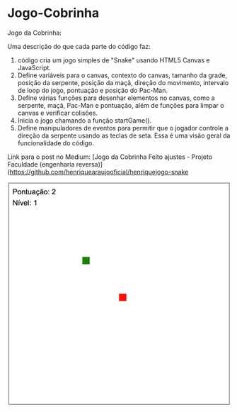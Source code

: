 # Jogo-Cobrinha

Jogo da Cobrinha:

Uma descrição do que cada parte do código faz:

1.	 código cria um jogo simples de "Snake" usando HTML5 Canvas e JavaScript.
2.	Define variáveis para o canvas, contexto do canvas, tamanho da grade, posição da serpente, posição da maçã, direção do movimento, intervalo de loop do jogo, pontuação e posição do Pac-Man.
3.	Define várias funções para desenhar elementos no canvas, como a serpente, maçã, Pac-Man e pontuação, além de funções para limpar o canvas e verificar colisões.
4.	Inicia o jogo chamando a função startGame().
5.	Define manipuladores de eventos para permitir que o jogador controle a direção da serpente usando as teclas de seta.
Essa é uma visão geral da funcionalidade do código.


Link para o post no Medium: [Jogo da Cobrinha Feito ajustes - Projeto Faculdade (engenharia reversa)](https://github.com/henriquearaujooficial/henriquejogo-snake 

![gameScreen](./JogoCobrinha.png)
